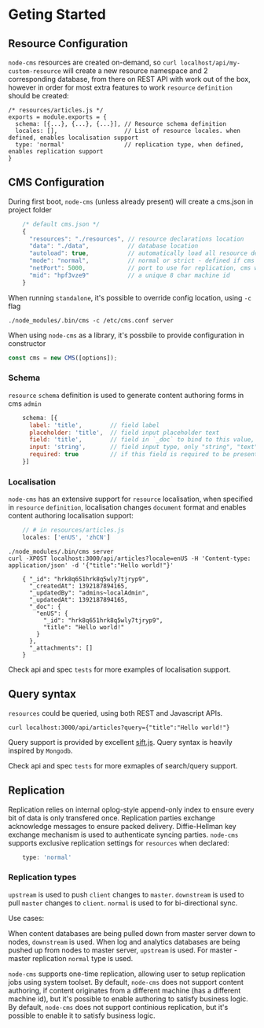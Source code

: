 # Geting Started

## Resource Configuration

`node-cms` resources are created on-demand, so `curl localhost/api/my-custom-resource` will create a new resource namespace and 2 corresponding database, from there on REST API with work out of the box, however in order for most extra features to work `resource` `definition` should be created:

    /* resources/articles.js */
    exports = module.exports = {
      schema: [{...}, {...}, {...}], // Resource schema definition
      locales: [],                   // List of resource locales. when defined, enables localisation support
      type: 'normal'                 // replication type, when defined, enables replication support
    }


## CMS Configuration

During first boot, `node-cms` (unless already present) will create a cms.json in project folder
``` Javascript
    /* default cms.json */
    {
      "resources": "./resources", // resource declarations location
      "data": "./data",           // database location
      "autoload": true,           // automatically load all resource declarations, otherwise need to call library
      "mode": "normal",           // normal or strict - defined if cms is allowed to create non-existing resources
      "netPort": 5000,            // port to use for replication, cms will use port and port + 1 for both json and binary data replication
      "mid": "hpf3vze9"           // a unique 8 char machine id
    }
```
When running `standalone`, it's possible to override config location, using `-c` flag
```
./node_modules/.bin/cms -c /etc/cms.conf server
```
When using `node-cms` as a library, it's possbile to provide configuration in constructor
``` Javascript
const cms = new CMS([options]);
```

### Schema

`resource` `schema` definition is used to generate content authoring forms in cms `admin`
``` Javascript
    schema: [{
      label: 'title',        // field label
      placeholder: 'title',  // field input placeholder text
      field: 'title',        // field in `_doc` to bind to this value, does not support nested "author.name.first" notation
      input: 'string',       // field input type, only "string", "text" and "file" are supported
      required: true         // if this field is required to be present or not empty when document is created/updated, not supported
    }]
```
### Localisation

`node-cms` has an extensive support for `resource` localisation, when specified in `resource` `definition`, localisation changes `document` format and enables content authoring localisation support:
``` Javascript
    // # in resources/articles.js
    locales: ['enUS', 'zhCN']
```
```
./node_modules/.bin/cms server
curl -XPOST localhost:3000/api/articles?locale=enUS -H 'Content-type: application/json' -d '{"title":"Hello world!"}'

    { "_id": "hrk8q651hrk8q5wly7tjryp9",
      "_createdAt": 1392187894165,
      "_updatedBy": "admins~localAdmin",
      "_updatedAt": 1392187894165,
      "_doc": {
        "enUS": {
          "_id": "hrk8q651hrk8q5wly7tjryp9",
          "title": "Hello world!"
        }
      },
      "_attachments": []
    }
```
Check api and spec `tests` for more examples of localisation support.

## Query syntax

`resources` could be queried, using both REST and Javascript APIs.
```
curl localhost:3000/api/articles?query={"title":"Hello world!"}
```
Query support is provided by excellent [sift.js](https://github.com/crcn/sift.js).
Query syntax is heavily inspired by `Mongodb`.

Check api and spec `tests` for more exmaples of search/query support.

## Replication

Replication relies on internal oplog-style append-only index to ensure every bit of data is only transfered once. Replication parties exchange acknowledge messages to ensure packed delivery. Diffie-Hellman key exchange mechanism is used to authenticate syncing parties. `node-cms` supports exclusive replication settings for `resources` when declared:
``` Javascript
    type: 'normal'
```
### Replication types

`upstream` is used to push `client` changes to `master`.
`downstream` is used to pull `master` changes to `client`.
`normal` is used to for bi-directional sync.

Use cases:

When content databases are being pulled down from master server down to nodes, `downstream` is used.
When log and analytics databases are being pushed up from nodes to master server, `upstream` is used.
For master - master replication `normal` type is used.

`node-cms` supports one-time replication, allowing user to setup replication jobs using system toolset.
By default, `node-cms` does not support content authoring, if content originates from a different machine (has a different machine id), but it's possible to enable authoring to satisfy business logic.
By default, `node-cms` does not support continious replication, but it's possible to enable it to satisfy business logic.
